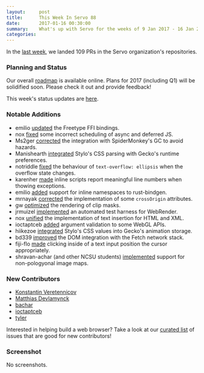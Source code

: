 ```yaml
---
layout:     post
title:      This Week In Servo 88
date:       2017-01-16 00:30:00
summary:    What's up with Servo for the weeks of 9 Jan 2017 - 16 Jan 2017
categories:
---
```


In the [last week](https://github.com/pulls?utf8=%E2%9C%93&q=is%3Apr+is%3Amerged+closed%3A2017-01-09..2017-01-16+user%3Aservo+),
we landed 109 PRs in the Servo organization's repositories.

### Planning and Status

Our overall [roadmap](https://github.com/servo/servo/wiki/Roadmap) is available online. Plans for 2017 (including Q1) will be
solidified soon. Please check it out and provide feedback!

This week's status updates are [here](https://www.standu.ps/project/servo/).

### Notable Additions

- emilio [updated](https://github.com/servo/rust-freetype/pull/48) the Freetype FFI bindings.
- nox [fixed](https://github.com/servo/servo/pull/15011) some incorrect scheduling of async and deferred JS.
- Ms2ger [corrected](https://github.com/servo/rust-mozjs/pull/326) the integration with SpiderMonkey's GC to avoid hazards.
- Manishearth [integrated](https://github.com/servo/servo/pull/14999) Stylo's CSS parsing with Gecko's runtime preferences.
- notriddle [fixed](https://github.com/servo/servo/pull/14989) the behaviour of `text-overflow: ellipsis` when the overflow state changes.
- karenher [made](https://github.com/servo/servo/pull/14963) inline scripts report meaningful line numbers when thowing exceptions.
- emilio [added](https://github.com/servo/rust-bindgen/pull/395) support for inline namespaces to rust-bindgen.
- mrnayak [corrected](https://github.com/servo/servo/pull/14940) the implementation of some `crossOrigin` attributes.
- gw [optimized](https://github.com/servo/webrender/pull/696) the rendering of clip masks.
- jrmuizel [implemented](https://github.com/servo/webrender/pull/695) an automated test harness for WebRender.
- nox [unified](https://github.com/servo/servo/pull/14928) the implementation of text insertion for HTML and XML.
- ioctaptceb [added](https://github.com/servo/servo/pull/14924) argument validation to some WebGL APIs.
- hiikezoe [integrated](https://github.com/servo/servo/pull/14879) Stylo's CSS values into Gecko's animation storage.
- bd339 [improved](https://github.com/servo/servo/pull/14868) the DOM integration with the Fetch network stack.
- fiji-flo [made](https://github.com/servo/servo/pull/14291) clicking inside of a text input position the cursor appropriately.
- shravan-achar (and other NCSU students) [implemented](https://github.com/servo/servo/pull/13972) support for non-pologyonal image maps.

### New Contributors

- [Konstantin Veretennicov](https://github.com/kveretennicov)
- [Matthias Devlamynck](https://github.com/mdevlamynck)
- [bachar](https://github.com/)
- [ioctaptceb](https://github.com/ioctaptceb)
- [tyler](https://github.com/tydus101)

Interested in helping build a web browser? Take a look at our [curated list](https://starters.servo.org/) of issues that are good for new contributors!

### Screenshot

No screenshots.
